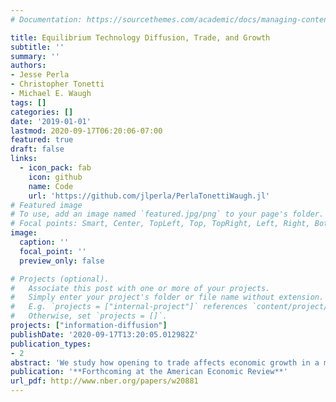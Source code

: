 ```yaml
---
# Documentation: https://sourcethemes.com/academic/docs/managing-content/

title: Equilibrium Technology Diffusion, Trade, and Growth
subtitle: ''
summary: ''
authors:
- Jesse Perla
- Christopher Tonetti
- Michael E. Waugh
tags: []
categories: []
date: '2019-01-01'
lastmod: 2020-09-17T06:20:06-07:00
featured: true
draft: false
links:
  - icon_pack: fab
    icon: github
    name: Code
    url: 'https://github.com/jlperla/PerlaTonettiWaugh.jl'
# Featured image
# To use, add an image named `featured.jpg/png` to your page's folder.
# Focal points: Smart, Center, TopLeft, Top, TopRight, Left, Right, BottomLeft, Bottom, BottomRight.
image:
  caption: ''
  focal_point: ''
  preview_only: false

# Projects (optional).
#   Associate this post with one or more of your projects.
#   Simply enter your project's folder or file name without extension.
#   E.g. `projects = ["internal-project"]` references `content/project/deep-learning/index.md`.
#   Otherwise, set `projects = []`.
projects: ["information-diffusion"]
publishDate: '2020-09-17T13:20:05.012982Z'
publication_types:
- 2
abstract: 'We study how opening to trade affects economic growth in a model where heterogeneous firms can adopt new technologies already in use by other firms in their home country. We characterize the growth rate using a summary statistic of the profit distribution—the mean-min ratio. Opening to trade increases the profit spread through increased export opportunities and foreign competition, induces more rapid technology adoption, and generates faster growth. Quantitatively, these forces produce large welfare gains from trade by increasing an inefficiently low rate of technology adoption and economic growth.'
publication: '**Forthcoming at the American Economic Review**'
url_pdf: http://www.nber.org/papers/w20881
---
```

